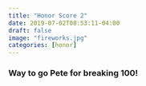 ```yaml
---
title: "Honor Score 2"
date: 2019-07-02T08:53:11-04:00
draft: false
image: "fireworks.jpg"
categories: [honor]
---
```


### Way to go Pete for breaking 100!